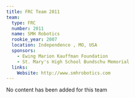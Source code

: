 ```yaml
---
title: FRC Team 2011
team:
  type: FRC
  number: 2011
  name: SMH Robotics
  rookie_year: 2007
  location: Independence , MO, USA
  sponsors:
    - Ewing Marion Kauffman Foundation
    - St. Mary's High School Bundschu Memorial
  links:
    Website: http://www.smhrobotics.com
---
```

No content has been added for this team